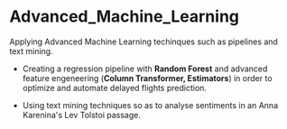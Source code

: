 # Advanced_Machine_Learning

Applying Advanced Machine Learning techinques such as pipelines and text mining.

- Creating a regression pipeline with **Random Forest** and advanced feature engeneering (**Column Transformer, Estimators**) in order to optimize and automate delayed flights prediction.

- Using text mining techniques so as to analyse sentiments in an Anna Karenina's Lev Tolstoi passage.
